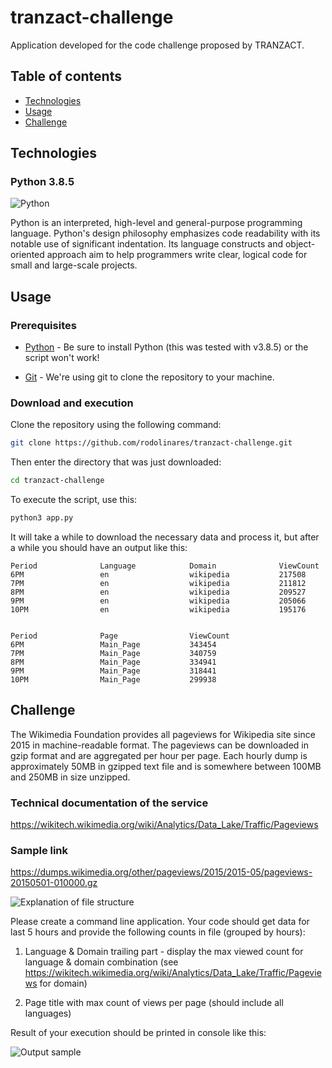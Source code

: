 # tranzact-challenge

Application developed for the code challenge proposed by TRANZACT.

## Table of contents

- [Technologies](#technologies)
- [Usage](#usage)
- [Challenge](#challenge)

## Technologies

### Python 3.8.5

![Python](https://www.python.org/static/img/python-logo.png 'Python')

Python is an interpreted, high-level and general-purpose programming language. Python's design philosophy emphasizes code readability with its notable use of significant indentation. Its language constructs and object-oriented approach aim to help programmers write clear, logical code for small and large-scale projects.

## Usage

### Prerequisites

- [Python](https://www.python.org/downloads/) - Be sure to install Python (this was tested with v3.8.5) or the script won't work!

- [Git](https://git-scm.com/downloads) - We're using git to clone the repository to your machine.

### Download and execution

Clone the repository using the following command:

```sh
git clone https://github.com/rodolinares/tranzact-challenge.git
```

Then enter the directory that was just downloaded:

```sh
cd tranzact-challenge
```

To execute the script, use this:

```sh
python3 app.py
```

It will take a while to download the necessary data and process it, but after a while you should have an output like this:

```
Period              Language            Domain              ViewCount           
6PM                 en                  wikipedia           217508              
7PM                 en                  wikipedia           211812              
8PM                 en                  wikipedia           209527              
9PM                 en                  wikipedia           205066              
10PM                en                  wikipedia           195176              


Period              Page                ViewCount           
6PM                 Main_Page           343454              
7PM                 Main_Page           340759              
8PM                 Main_Page           334941              
9PM                 Main_Page           318441              
10PM                Main_Page           299938  
```

## Challenge

The Wikimedia Foundation provides all pageviews for Wikipedia site since 2015 in machine-readable format. The pageviews can be downloaded in gzip format and are aggregated per hour per page. Each hourly dump is approximately 50MB in gzipped text file and is somewhere between 100MB and 250MB in size unzipped.

### Technical documentation of the service

https://wikitech.wikimedia.org/wiki/Analytics/Data_Lake/Traffic/Pageviews

### Sample link

https://dumps.wikimedia.org/other/pageviews/2015/2015-05/pageviews-20150501-010000.gz

![Explanation of file structure](https://i.imgur.com/7pEhqpV.png 'Explanation of file structure')

Please create a command line application. Your code should get data for last 5 hours and provide the following counts in file (grouped by hours):

1. Language & Domain trailing part - display the max viewed count for language & domain combination (see https://wikitech.wikimedia.org/wiki/Analytics/Data_Lake/Traffic/Pageviews for domain)

2. Page title with max count of views per page (should include all languages)

Result of your execution should be printed in console like this: 

![Output sample](https://i.imgur.com/wPyr3cP.png 'Output sample')